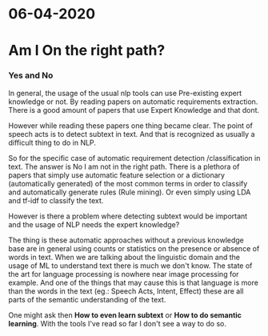 # 06-04-2020



# Am I On the right path?


### Yes and No
In general, the usage of the usual nlp tools can use Pre-existing expert knowledge or not. By reading papers on automatic requirements extraction. There is a good amount of papers that use Expert Knowledge and that dont.

However while reading these papers one thing became clear. The point of speech acts is to detect subtext in text. And that is recognized as usually a difficult thing to do in NLP. 

So for the specific case of automatic requirement detection /classification in text. The answer is No I am not in the right path. There is a plethora of papers that simply use automatic feature selection or a dictionary (automatically generated) of the most common terms in order to classify and automatically generate rules (Rule mining). Or even simply using LDA and tf-idf to classify the text.

However is there a problem where detecting subtext would be important and the usage of NLP needs the expert knowledge?

The thing is these automatic approaches without a previous knowledge base are in general using counts or statistics on the presence or absence of words in text. When we are talking about the linguistic domain and the usage of ML to understand text there is much we don't know. The state of the art for language processing is nowhere near image processing for example. And one of the things that may cause this is that language is more than the words in the text (eg.: Speech Acts, Intent, Effect) these are all parts of the semantic understanding of the text. 

One might ask then **How to even learn subtext** or **How to do semantic learning**. With the tools I've read so far I don't see a way to do so.


